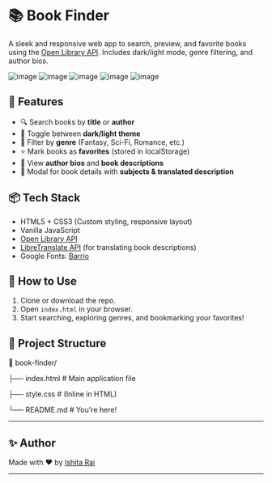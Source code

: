 # 📚 Book Finder

A sleek and responsive web app to search, preview, and favorite books using the [Open Library API](https://openlibrary.org/developers/api). Includes dark/light mode, genre filtering, and author bios.

![image](https://github.com/user-attachments/assets/0d324840-85e6-45df-85e7-add3cf82a2dc)
![image](https://github.com/user-attachments/assets/115e11d5-d3d5-4aab-b33c-66d199b02e20)
![image](https://github.com/user-attachments/assets/a6be2b3e-c0ec-4abf-9d1a-5f1984266ae5)
![image](https://github.com/user-attachments/assets/1bef7b3e-7b77-4840-89bb-7a4dc1673a51)
![image](https://github.com/user-attachments/assets/30a1c5b7-8ce2-4b17-ac79-9a9281d90b3d)

## 🚀 Features

- 🔍 Search books by **title** or **author**
- 🌙 Toggle between **dark/light theme**
- 📂 Filter by **genre** (Fantasy, Sci-Fi, Romance, etc.)
- ⭐ Mark books as **favorites** (stored in localStorage)
- 📘 View **author bios** and **book descriptions**
- 📌 Modal for book details with **subjects & translated description**

## 📦 Tech Stack

- HTML5 + CSS3 (Custom styling, responsive layout)
- Vanilla JavaScript
- [Open Library API](https://openlibrary.org/developers/api)
- [LibreTranslate API](https://libretranslate.de/) (for translating book descriptions)
- Google Fonts: [Barrio](https://fonts.google.com/specimen/Barrio)

## 🎯 How to Use

1. Clone or download the repo.
2. Open `index.html` in your browser.
3. Start searching, exploring genres, and bookmarking your favorites!

## 📂 Project Structure

📁 book-finder/

├── index.html # Main application file

├── style.css # (Inline in HTML) 

└── README.md # You're here!

----

## ✨ Author

Made with ❤️ by [Ishita Rai](https://github.com/ishita2002rai)

---



